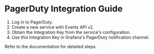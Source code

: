 # PagerDuty Integration Guide

1. Log in to PagerDuty.
2. Create a new service with Events API v2.
3. Obtain the Integration Key from the service's configuration.
4. Use this Integration Key in Grafana's PagerDuty notification channel.

Refer to the documentation for detailed steps.
